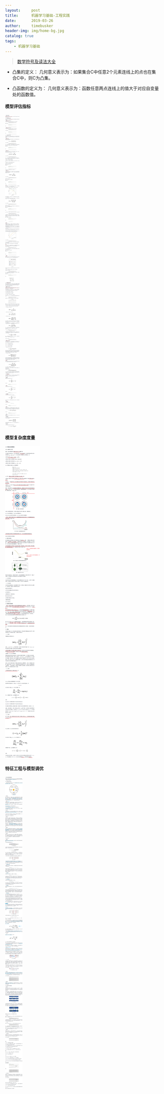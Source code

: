 ```yaml
---
layout:     post
title:      机器学习基础-工程实践
date:       2019-03-26
author:     timebusker
header-img: img/home-bg.jpg
catalog: true
tags:
    - 机器学习基础
---
```


> [数学符号及读法大全](https://blog.csdn.net/qq_37212752/article/details/83956265)

- 凸集的定义：
几何意义表示为：如果集合C中任意2个元素连线上的点也在集合C中，则C为凸集。

- 凸函数的定义为：
几何意义表示为：函数任意两点连线上的值大于对应自变量处的函数值。

#### 模型评估指标

![机器学习基础](/img/algorithm/02/1.png)


#### 模型复杂度度量

![机器学习基础](/img/algorithm/02/2.png)


#### 特征工程与模型调优

![机器学习基础](/img/algorithm/02/3.png)

